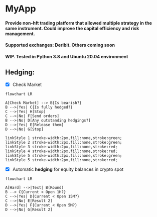 
# MyApp
#### Provide non-hft trading platform that allowed multiple strategy in the same instrument. Could improve the capital efficiency and risk management.

#### Supported exchanges: Deribit. Others coming soon

#### WIP. Tested in Python 3.8 and Ubuntu 20.04 environment

## Hedging:

- [x] Check Market

```mermaid
flowchart LR

A[Check Market] --> B{Is bearish?}
B -->|Yes| C{Is fully hedged?}
C -->|Yes| H[Stop]
C -->|No| F[Send orders]
B -->|No| D[Any outstanding hedgings?]
D -->|Yes| E[Release them]
D -->|No| G[Stop]

linkStyle 1 stroke-width:2px,fill:none,stroke:green;
linkStyle 2 stroke-width:2px,fill:none,stroke:green;
linkStyle 3 stroke-width:2px,fill:none,stroke:red;
linkStyle 4 stroke-width:2px,fill:none,stroke:red;
linkStyle 5 stroke-width:2px,fill:none,stroke:green;
linkStyle 5 stroke-width:2px,fill:none,stroke:red;
```
- [x] Automatic **hedging** for equity balances in crypto spot


```mermaid
flowchart LR

A[Hard] -->|Text| B(Round)
B --> C{Current < Open 1H?}
C -->|Yes| D{Current < Open 15M?}
C -->|No| E[Result 2]
D -->|Yes| F{Current < Open 5M?}
D -->|No| G[Result 2]
```
